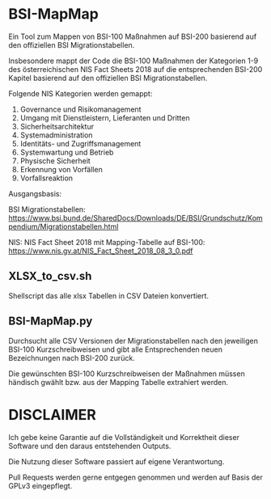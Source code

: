 # BSI-MapMap
Ein Tool zum Mappen von BSI-100 Maßnahmen auf BSI-200 basierend auf den offiziellen BSI Migrationstabellen.


Insbesondere mappt der Code die BSI-100 Maßnahmen der Kategorien 1-9 des österreichischen NIS Fact Sheets 2018 auf die entsprechenden BSI-200 Kapitel basierend auf den offiziellen BSI Migrationstabellen.

Folgende NIS Kategorien werden gemappt:

1. Governance und Risikomanagement
2. 	Umgang mit Dienstleistern, Lieferanten und Dritten
3. 	Sicherheitsarchitektur
4. 	Systemadministration
5. 	Identitäts- und Zugriffsmanagement
6. 	Systemwartung und Betrieb
7. 	Physische Sicherheit
8. 	Erkennung von Vorfällen
9. 	Vorfallsreaktion

Ausgangsbasis:

BSI Migrationstabellen: https://www.bsi.bund.de/SharedDocs/Downloads/DE/BSI/Grundschutz/Kompendium/Migrationstabellen.html

NIS:
NIS Fact Sheet 2018 mit Mapping-Tabelle auf BSI-100: https://www.nis.gv.at/NIS_Fact_Sheet_2018_08_3_0.pdf


## XLSX_to_csv.sh

Shellscript das alle xlsx Tabellen in CSV Dateien konvertiert.

## BSI-MapMap.py

Durchsucht alle CSV Versionen der Migrationstabellen nach den jeweiligen BSI-100 Kurzschreibweisen und gibt alle Entsprechenden neuen Bezeichnungen nach BSI-200 zurück.

Die gewünschten BSI-100 Kurzschreibweisen der Maßnahmen müssen händisch gwählt bzw. aus der Mapping Tabelle extrahiert werden.


# DISCLAIMER

Ich gebe keine Garantie auf die Vollständigkeit und Korrektheit dieser Software und den daraus entstehenden Outputs.

Die Nutzung dieser Software passiert auf eigene Verantwortung.


Pull Requests werden gerne entgegen genommen und werden auf Basis der GPLv3 eingepflegt.
